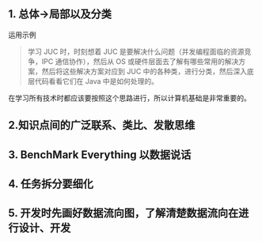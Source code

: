 ## 1. 总体->局部以及分类

运用示例

> 学习 JUC 时，时刻想着 JUC 是要解决什么问题（并发编程面临的资源竞争，IPC 通信协作），然后从 OS 或硬件层面去了解有哪些常用的解决方案，然后将这些解决方案对应到 JUC 中的各种类，进行分类，然后深入底层代码看看它们在 Java 中是如何处理的。

在学习所有技术时都应该要按照这个思路进行，所以计算机基础是非常重要的。

## 2.知识点间的广泛联系、类比、发散思维

## 3. BenchMark Everything 以数据说话

## 4. 任务拆分要细化

## 5. 开发时先画好数据流向图，了解清楚数据流向在进行设计、开发



